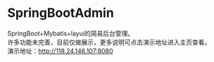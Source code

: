 # SpringBootAdmin
SpringBoot+Mybatis+layui的简易后台管理。<br>
许多功能未完善，目前仅做展示，更多说明可点击演示地址进入主页查看。<br>
演示地址：http://118.24.146.107:8080
